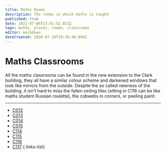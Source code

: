 ```yaml
---
title: Maths Rooms
description: The rooms in which maths is taught
published: true
date: 2021-07-06T13:41:52.653Z
tags: maths, places, rooms, classrooms
editor: markdown
dateCreated: 2020-07-10T19:36:40.894Z
---
```


# Maths Classrooms
All the maths classrooms can be found in the new extension to the Clark building, they all have a similar colour scheme and darkened windows that look like mirrors from the outside. Despite the so called newness of the building, it isn't hard to miss the fallen ceiling tiles (sitting in C116 can be like maths student Russian roulette), the cobwebs in corners, or peeling paint.
___
- [C012](/groups/rooms/maths/c012)
- [C013](/groups/rooms/maths/c013)
- [C014](/groups/rooms/maths/c014)
- [C015](/groups/rooms/maths/c015)
- [C114](/groups/rooms/maths/c114)
- [C115](/groups/rooms/maths/c115)
- [C116](/groups/rooms/maths/c116)
- [C117](/groups/rooms/maths/c117)
{.links-list}